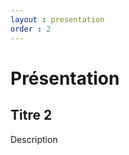 ```yaml
---
layout : presentation
order : 2
---
```




# Présentation 
## Titre 2

Description



<!-- new slide -->

